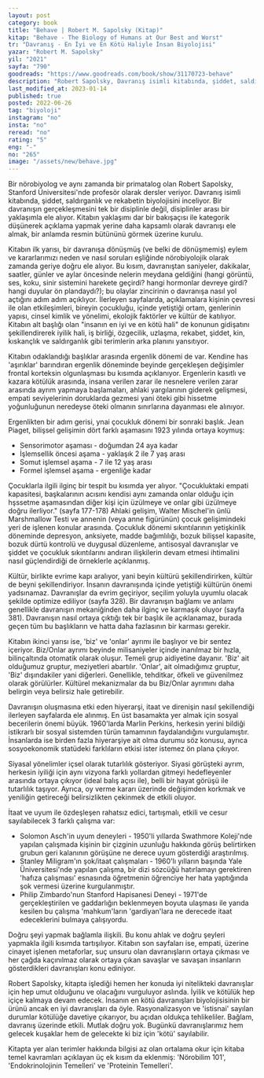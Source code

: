 ```yaml
---
layout: post
category: book
title: "Behave | Robert M. Sapolsky (Kitap)"
kitap: "Behave - The Biology of Humans at Our Best and Worst"
tr: "Davranış - En İyi ve En Kötü Haliyle İnsan Biyolojisi"
yazar: "Robert M. Sapolsky"
yil: "2021"
sayfa: "790"
goodreads: "https://www.goodreads.com/book/show/31170723-behave"
description: "Robert Sapolsky, Davranış isimli kitabında, şiddet, saldırganlık ve rekabetin biyolojisini inceliyor. Bir davranışın gerçekleşmesini tek bir disiplinle değil, disiplinler arası bir yaklaşımla ele alıyor."
last_modified_at: 2023-01-14
published: true
posted: 2022-06-26
tag: "biyoloji"
instagram: "no"
insta: "no"
reread: "no"
rating: "5"
eng: "-"
no: "265"
image: "/assets/new/behave.jpg"
---
```


Bir nörobiyolog ve aynı zamanda bir primatalog olan Robert Sapolsky, Stanford Üniversitesi'nde profesör olarak dersler veriyor. Davranış isimli kitabında, şiddet, saldırganlık ve rekabetin biyolojisini inceliyor. Bir davranışın gerçekleşmesini tek bir disiplinle değil, disiplinler arası bir yaklaşımla ele alıyor. Kitabın yaklaşımı dar bir bakışaçısı ile kategorik düşünerek açıklama yapmak yerine daha kapsamlı olarak davranışı ele almak, bir anlamda resmin bütününü görmek üzerine kurulu. 

Kitabın ilk yarısı, bir davranışa dönüşmüş (ve belki de dönüşmemiş) eylem ve kararlarımızı neden ve nasıl soruları eşliğinde nörobiyolojik olarak zamanda geriye doğru ele alıyor. Bu kısım, davranıştan saniyeler, dakikalar, saatler, günler ve aylar öncesinde nelerin meydana geldiğini (hangi görüntü, ses, koku, sinir sistemini harekete geçirdi? hangi hormonlar devreye girdi? hangi duyular ön plandaydı?); bu olaylar zincirinin o davranışa nasıl yol açtığını adım adım açıklıyor. İlerleyen sayfalarda, açıklamalara kişinin çevresi ile olan etkileşimleri, bireyin çocukluğu, içinde yetiştiği ortam, genlerinin yapısı, cinsel kimlik ve yönelimi, ekolojik faktörler ve kültür de katılıyor. Kitabın alt başlığı olan "insanın en iyi ve en kötü hali" de konunun gidişatını şekillendirerek iyilik hali, iş birliği, özgecilik, uzlaşma, rekabet, şiddet, kin, kıskançlık ve saldırganlık gibi terimlerin arka planını yansıtıyor.

Kitabın odaklandığı başlıklar arasında ergenlik dönemi de var. Kendine has 'aşırıklar' barındıran ergenlik döneminde beyinde gerçekleşen değişimler frontal korteksin olgunlaşması bu kısımda açıklanıyor. Ergenlerin kasıtlı ve kazara kötülük arasında, insana verilen zarar ile nesnelere verilen zarar arasında ayrım yapmaya başlamaları, ahlaki yargılarının giderek gelişmesi, empati seviyelerinin doruklarda gezmesi yani öteki gibi hissetme yoğunluğunun neredeyse öteki olmanın sınırlarına dayanması ele alınıyor. 

Ergenlikten bir adım gerisi, ynai çocukluk dönemi bir sonraki başlık. Jean Piaget, bilişsel gelişimin dört farklı aşamasını 1923 yılında ortaya koymuş:
* Sensorimotor aşaması - doğumdan 24 aya kadar
* İşlemsellik öncesi aşama - yaklaşık 2 ile 7 yaş arası
* Somut işlemsel aşama - 7 ile 12 yaş arası
* Formel işlemsel aşama - ergenliğe kadar

Çocuklarla ilgili ilginç bir tespit bu kısımda yer alıyor. "Çocukluktaki empati kapasitesi, başkalarının acısını kendisi aynı zamanda onlar olduğu için hşssetme aşamasından diğer kişi için üzülmeye ve onlar gibi üzülmeye doğru ilerliyor." (sayfa 177-178) Ahlaki gelişim, Walter Mischel'in ünlü Marshmallow Testi ve annenin (veya anne figürünün) çocuk gelişimindeki yeri de işlenen konular arasında. Çocukluk dönemi sıkıntılarının yetişkinlik döneminde depresyon, anksiyete, madde bağımlılığı, bozuk bilişsel kapasite, bozuk dürtü kontrolü ve duygusal düzenleme, antisosyal davranışlar ve şiddet ve çocukluk sıkıntılarını andıran ilişkilerin devam etmesi ihtimalini nasıl güçlendirdiği de örneklerle açıklanmış.

Kültür, birlikte evrime kapı aralıyor, yani beyin kültürü şekillendirirken, kültür de beyni şekillendiriyor. İnsanın davranışında içinde yetiştiği kültürün önemi yadsınamaz. Davranışlar da evrim geçiriyor, seçilim yoluyla uyumlu olacak şekilde optimize ediliyor (sayfa 328). Bir davranışın bağlamı ve anlamı genellikle davranışın mekaniğinden daha ilginç ve karmaşık oluyor (sayfa 381). Davranışın nasıl ortaya çıktığı tek bir başlık ile açıklanamaz, burada geçen tüm bu başlıkların ve hatta daha fazlasının bir karması gerekir. 

Kitabın ikinci yarısı ise, 'biz' ve 'onlar' ayrımı ile başlıyor ve bir sentez içeriyor. Biz/Onlar ayrımı beyinde milisaniyeler içinde inanılmaz bir hızla, bilinçaltında otomatik olarak oluşur. Temeli grup aidiyetine dayanır. 'Biz' ait olduğumuz gruptur, meziyetleri abartılır. 'Onlar', ait olmadığımız gruptur, 'Biz' dışındakiler yani diğerleri. Genellikle, tehditkar, öfkeli ve güvenilmez olarak görülürler. Kültürel mekanizmalar da bu Biz/Onlar ayrımını daha belirgin veya belirsiz hale getirebilir. 

Davranışın oluşmasına etki eden hiyerarşi, itaat ve direnişin nasıl şekillendiği ilerleyen sayfalarda ele alınmış. En üst basamakta yer almak için sosyal becerilerin önemi büyük. 1960'larda Marlin Perkins, herkesin yerini bildiği istikrarlı bir sosyal sistemden türün tamamının faydalandığını vurgulamıştır. İnsanlarda ise birden fazla hiyerarşiye ait olma durumu söz konusu, ayrıca sosyoekonomik statüdeki farklıların etkisi ister istemez ön plana çıkıyor. 

Siyasal yönelimler içsel olarak tutarlılık gösteriyor. Siyasi görüşteki ayrım, herkesin iyiliği için aynı vizyona farklı yollardan gitmeyi hedefleyenler arasında ortaya çıkıyor (ideal balış açısı ile), belli bir hayat görüşü ile tutarlılık taşıyor. Ayrıca, oy verme kararı üzerinde değişimden korkmak ve yeniliğin getireceği belirsizlikten çekinmek de etkili oluyor. 

İtaat ve uyum ile özdeşleşen rahatsız edici, tartışmalı, etkili ve cesur sayılabilecek 3 farklı çalışma var:
* Solomon Asch'in uyum deneyleri - 1950'li yıllarda Swathmore Koleji'nde yapılan çalışmada kişinin bir çizginin uzunluğu hakkında görüş belirtirken grubun geri kalanının görüşüne ne derece uyum gösterdiği araştırılmış.
* Stanley Miligram'ın şok/itaat çalışmaları - 1960'lı yılların başında Yale Üniversitesi'nde yapılan çalışma, bir dizi sözcüğü hatırlamayı gerektiren 'hafıza çalışması' esnasında öğretmenin öğrenciye her hata yaptığında şok vermesi üzerine kurgulanmıştır. 
* Philip Zimbardo'nun Stanford Hapisanesi Deneyi - 1971'de gerçekleştirilen ve gaddarlığın beklenmeyen boyuta ulaşması ile yarıda kesilen bu çalışma 'mahkum'ların 'gardiyan'lara ne derecede itaat edeceklerini bulmaya çalışıyordu. 

Doğru şeyi yapmak bağlamla ilişkili. Bu konu ahlak ve doğru şeyleri yapmakla ilgili kısımda tartışılıyor. Kitabın son sayfaları ise, empati, üzerine cinayet işlenen metaforlar, suç unsuru olan davranışların ortaya çıkması ve her çağda kaçınılmaz olarak ortaya çıkan savaşlar ve savaşan insanların gösterdikleri davranışları konu ediniyor.

Robert Sapolsky, kitapta işlediği hemen her konuda iyi nitelikteki davranışlar için hep umut olduğunu ve olacağını vurguluyor aslında. İyilik ve kötülük hep içiçe kalmaya devam edecek. İnsanın en kötü davranışları biyolojisisinin bir ürünü ancak en iyi davranışları da öyle. Rasyonalizasyon ve 'istisnai' sayılan durumlar kötülüğe davetiye çıkarıyor, bu açıdan oldukça tehlikeliler. Bağlam, davranış üzerinde etkili. Mutlak doğru yok. Bugünkü davranışlarımız hem gelecek kuşaklar hem de gelecekte ki biz için 'kötü' sayılabilir. 

Kitapta yer alan terimler hakkında bilgisi az olan ortalama okur için kitaba temel kavramları açıklayan üç ek kısım da eklenmiş: 'Nörobilim 101', 'Endokrinolojinin Temelleri' ve 'Proteinin Temelleri'.
